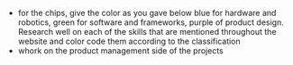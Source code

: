 - for the chips, give the color as you gave below blue for hardware and robotics, green for software and frameworks, purple of product design.
Research well on each of the skills that are mentioned throughout the website and color code them according to the classification
- whork on the product management side of the projects